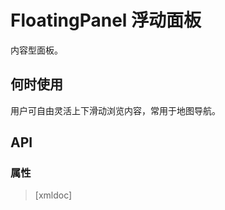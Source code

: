 # FloatingPanel 浮动面板

内容型面板。

## 何时使用

用户可自由灵活上下滑动浏览内容，常用于地图导航。

<code-demo Src="Demos/Components/FloatingPanel/Demos/Demo1"></code-demo>

<code-demo Src="Demos/Components/FloatingPanel/Demos/Demo2"></code-demo>

## API

### 属性

> [xmldoc]

